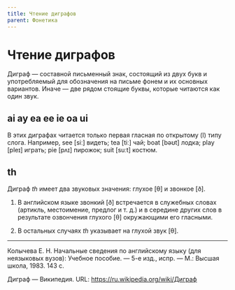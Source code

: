 ```yaml
---
title: Чтение диграфов
parent: Фонетика
---
```


# Чтение диграфов

Диграф — составной письменный знак, состоящий из двух букв и
употребляемый для обозначения на письме фонем и их основных вариантов.
Иначе — две рядом стоящие буквы, которые читаются как один звук.


## ai ay ea ee ie oa ui

В этих диграфах читается только
первая гласная по открытому (I) типу слога. Например,
see [siː] видеть; tea [tiː] чай; boat [bəʊt] лодка;
play [pleɪ] играть; pie [pʌɪ] пирожок; suit [suːt]
костюм.


## th

Диграф *th* имеет два звуковых значения: глухое [θ] и
звонкое [ð].

1. В английском языке звонкий [ð] встречается в служебных словах
(артикль, местоимение, предлог и т. д.) и в середине других слов в
результате озвончения глухого [θ] окружающими его гласными.

2. В остальных случаях *th* указывает на глухой звук [θ].


---

Колычева Е. Н.  Начальные сведения по английскому языку (для
неязыковых вузов): Учебное пособие. — 5-е изд., испр. — М.: Высшая
школа, 1983. 143 с.

Диграф — Википедия.  URL: <https://ru.wikipedia.org/wiki/Диграф>
